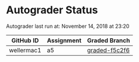 # Autograder Status
Autograder last run at: November 14, 2018 at 23:20

| GitHub ID | Assignment | Graded Branch |
|-----------|------------|---------------|
| wellermac1 | a5 | [graded-f5c2f6](https://github.com/Fall2018COMP401-001/a5-wellermac1/tree/graded-f5c2f6) | 
